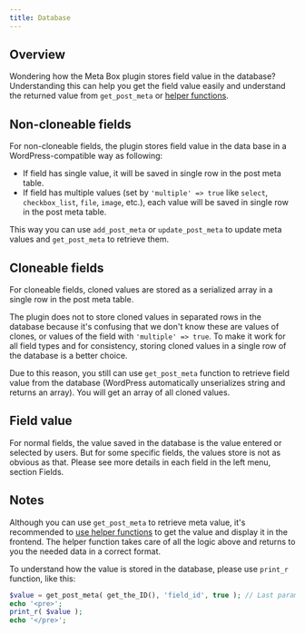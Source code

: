 ```yaml
---
title: Database
---
```


## Overview

Wondering how the Meta Box plugin stores field value in the database? Understanding this can help you get the field value easily and understand the returned value from `get_post_meta` or [helper functions](/displaying-fields/).

## Non-cloneable fields

For non-cloneable fields, the plugin stores field value in the data base in a WordPress-compatible way as following:

- If field has single value, it will be saved in single row in the post meta table.
- If field has multiple values (set by `'multiple' => true` like `select`, `checkbox_list`, `file`, `image`, etc.), each value will be saved in single row in the post meta table.

This way you can use `add_post_meta` or `update_post_meta` to update meta values and `get_post_meta` to retrieve them.

## Cloneable fields

For cloneable fields, cloned values are stored as a serialized array in a single row in the post meta table.

The plugin does not to store cloned values in separated rows in the database because it's confusing that we don't know these are values of clones, or values of the field with `'multiple' => true`. To make it work for all field types and for consistency, storing cloned values in a single row of the database is a better choice.

Due to this reason, you still can use `get_post_meta` function to retrieve field value from the database (WordPress automatically unserializes string and returns an array). You will get an array of all cloned values.

## Field value

For normal fields, the value saved in the database is the value entered or selected by users. But for some specific fields, the values store is not as obvious as that. Please see more details in each field in the left menu, section Fields.

## Notes

Although you can use `get_post_meta` to retrieve meta value, it's recommended to [use helper functions](/displaying-fields/) to get the value and display it in the frontend. The helper function takes care of all the logic above and returns to you the needed data in a correct format.

To understand how the value is stored in the database, please use `print_r` function, like this:

```php
$value = get_post_meta( get_the_ID(), 'field_id', true ); // Last param should be 'false' if field is multiple
echo '<pre>';
print_r( $value );
echo '</pre>';
```